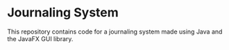 # Journaling System

This repository contains code for a journaling system made using Java and the JavaFX GUI library.